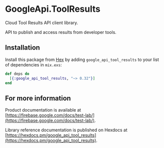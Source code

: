 # GoogleApi.ToolResults

Cloud Tool Results API client library.

API to publish and access results from developer tools.

## Installation

Install this package from [Hex](https://hex.pm) by adding
`google_api_tool_results` to your list of dependencies in `mix.exs`:

```elixir
def deps do
  [{:google_api_tool_results, "~> 0.32"}]
end
```

## For more information

Product documentation is available at [https://firebase.google.com/docs/test-lab/](https://firebase.google.com/docs/test-lab/).

Library reference documentation is published on Hexdocs at
[https://hexdocs.pm/google_api_tool_results](https://hexdocs.pm/google_api_tool_results).
